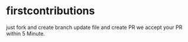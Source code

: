 # firstcontributions
just fork and create branch update file and create PR we accept your PR within 5 Minute.
